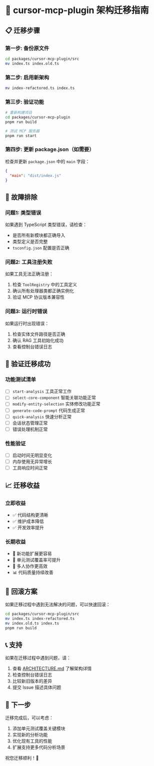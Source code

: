 # 🔄 cursor-mcp-plugin 架构迁移指南

## 📋 迁移步骤

### 第一步: 备份原文件
```bash
cd packages/cursor-mcp-plugin/src
mv index.ts index.old.ts
```

### 第二步: 启用新架构
```bash
mv index-refactored.ts index.ts
```

### 第三步: 验证功能
```bash
# 重新构建项目
cd packages/cursor-mcp-plugin
pnpm run build

# 测试 MCP 服务器
pnpm run start
```

### 第四步: 更新 package.json（如需要）
检查并更新 `package.json` 中的 `main` 字段：
```json
{
  "main": "dist/index.js"
}
```

## 🔧 故障排除

### 问题1: 类型错误
如果遇到 TypeScript 类型错误，请检查：
- 是否所有新模块都正确导入
- 类型定义是否完整
- `tsconfig.json` 配置是否正确

### 问题2: 工具注册失败
如果工具无法正确注册：
1. 检查 `ToolRegistry` 中的工具定义
2. 确认所有处理器类都正确实例化
3. 验证 MCP 协议版本兼容性

### 问题3: 运行时错误
如果运行时出现错误：
1. 检查实体文件路径是否正确
2. 确认 RAG 工具初始化成功
3. 查看控制台错误日志

## 🚀 验证迁移成功

### 功能测试清单
- [ ] `start-analysis` 工具正常工作
- [ ] `select-core-component` 智能关联功能正常
- [ ] `modify-entity-selection` 实体修改功能正常
- [ ] `generate-code-prompt` 代码生成正常
- [ ] `quick-analysis` 快速分析正常
- [ ] 会话状态管理正常
- [ ] 错误处理机制正常

### 性能验证
- [ ] 启动时间无明显变化
- [ ] 内存使用无异常增长
- [ ] 工具响应时间正常

## 📈 迁移收益

### 立即收益
- ✅ 代码结构更清晰
- ✅ 维护成本降低
- ✅ 开发效率提升

### 长期收益
- 🚀 新功能扩展更容易
- 🧪 单元测试覆盖率可提升
- 👥 多人协作更高效
- 📊 代码质量持续改善

## 🔄 回滚方案

如果迁移过程中遇到无法解决的问题，可以快速回滚：

```bash
cd packages/cursor-mcp-plugin/src
mv index.ts index-refactored.ts
mv index.old.ts index.ts
pnpm run build
```

## 📞 支持

如果在迁移过程中遇到问题，请：
1. 查看 [ARCHITECTURE.md](./ARCHITECTURE.md) 了解架构详情
2. 检查控制台错误日志
3. 比较新旧版本的差异
4. 提交 Issue 描述具体问题

## 🎯 下一步

迁移完成后，可以考虑：
1. 添加单元测试覆盖关键模块
2. 实现新的分析功能
3. 优化现有工具的性能
4. 扩展支持更多代码分析场景

祝您迁移顺利！🎉 